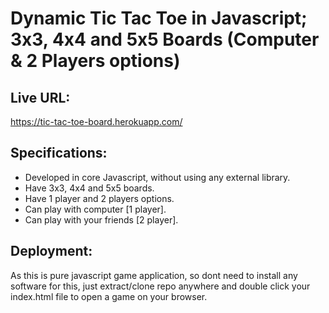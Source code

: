 
# Dynamic Tic Tac Toe in Javascript; 3x3, 4x4 and 5x5 Boards (Computer & 2 Players options)


## Live URL: 
https://tic-tac-toe-board.herokuapp.com/


## Specifications:
- Developed in core Javascript, without using any external library.
- Have 3x3, 4x4 and 5x5 boards.
- Have 1 player and 2 players options.
- Can play with computer [1 player].
- Can play with your friends [2 player].


## Deployment:

As this is pure javascript game application, so dont need to install any software for this, just extract/clone repo anywhere and double click your index.html file to open a game on your browser.
